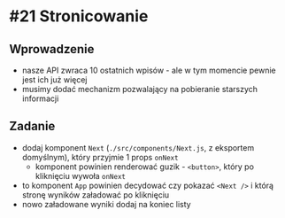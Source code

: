 # #21 Stronicowanie

## Wprowadzenie

- nasze API zwraca 10 ostatnich wpisów - ale w tym momencie pewnie jest ich już więcej
- musimy dodać mechanizm pozwalający na pobieranie starszych informacji

## Zadanie

- dodaj komponent `Next` (`./src/components/Next.js`, z eksportem domyślnym), który przyjmie 1 props `onNext` 
  - komponent powinien renderować guzik - `<button>`, który po kliknięciu wywoła `onNext`
- to komponent `App` powinien decydować czy pokazać `<Next />` i którą stronę wyników załadować po kliknięciu
- nowo załadowane wyniki dodaj na koniec listy